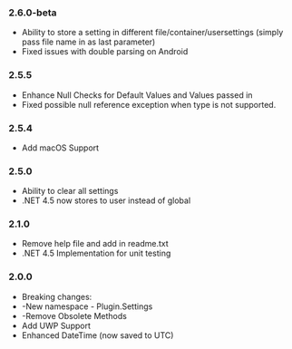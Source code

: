 ### 2.6.0-beta
* Ability to store a setting in different file/container/usersettings (simply pass file name in as last parameter)
* Fixed issues with double parsing on Android


### 2.5.5
* Enhance Null Checks for Default Values and Values passed in
* Fixed possible null reference exception when type is not supported.

### 2.5.4
* Add macOS Support

### 2.5.0
* Ability to clear all settings
* .NET 4.5 now stores to user instead of global

### 2.1.0
* Remove help file and add in readme.txt
* .NET 4.5 Implementation for unit testing
### 2.0.0
* Breaking changes:
* -New namespace - Plugin.Settings
* -Remove Obsolete Methods
* Add UWP Support
* Enhanced DateTime (now saved to UTC)
